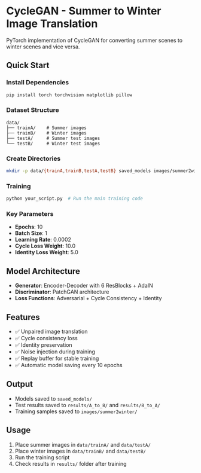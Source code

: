 # CycleGAN - Summer to Winter Image Translation

PyTorch implementation of CycleGAN for converting summer scenes to winter scenes and vice versa.

## Quick Start

### Install Dependencies
```bash
pip install torch torchvision matplotlib pillow
```

### Dataset Structure
```
data/
├── trainA/    # Summer images
├── trainB/    # Winter images  
├── testA/     # Summer test images
└── testB/     # Winter test images
```

### Create Directories
```bash
mkdir -p data/{trainA,trainB,testA,testB} saved_models images/summer2winter results/{A_to_B,B_to_A}
```

### Training
```python
python your_script.py  # Run the main training code
```

### Key Parameters
- **Epochs**: 10
- **Batch Size**: 1
- **Learning Rate**: 0.0002
- **Cycle Loss Weight**: 10.0
- **Identity Loss Weight**: 5.0

## Model Architecture
- **Generator**: Encoder-Decoder with 6 ResBlocks + AdaIN
- **Discriminator**: PatchGAN architecture
- **Loss Functions**: Adversarial + Cycle Consistency + Identity

## Features
- ✅ Unpaired image translation
- ✅ Cycle consistency loss
- ✅ Identity preservation
- ✅ Noise injection during training
- ✅ Replay buffer for stable training
- ✅ Automatic model saving every 10 epochs

## Output
- Models saved to `saved_models/`
- Test results saved to `results/A_to_B/` and `results/B_to_A/`
- Training samples saved to `images/summer2winter/`

## Usage
1. Place summer images in `data/trainA/` and `data/testA/`
2. Place winter images in `data/trainB/` and `data/testB/`
3. Run the training script
4. Check results in `results/` folder after training
